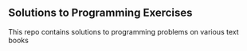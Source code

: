 ## Solutions to Programming Exercises ##
This repo contains solutions to programming problems on various text books
